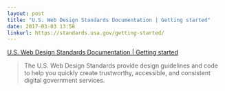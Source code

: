 ```yaml
---
layout: post
title: "U.S. Web Design Standards Documentation | Getting started"
date: 2017-03-03 13:58
linkurl: https://standards.usa.gov/getting-started/
---
```


[U.S. Web Design Standards Documentation | Getting started](https://standards.usa.gov/getting-started/)

> The U.S. Web Design Standards provide design guidelines and code to help you quickly create trustworthy, accessible, and consistent digital government services.